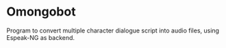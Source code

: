 # Omongobot
Program to convert multiple character dialogue script into audio files, using Espeak-NG as backend.
